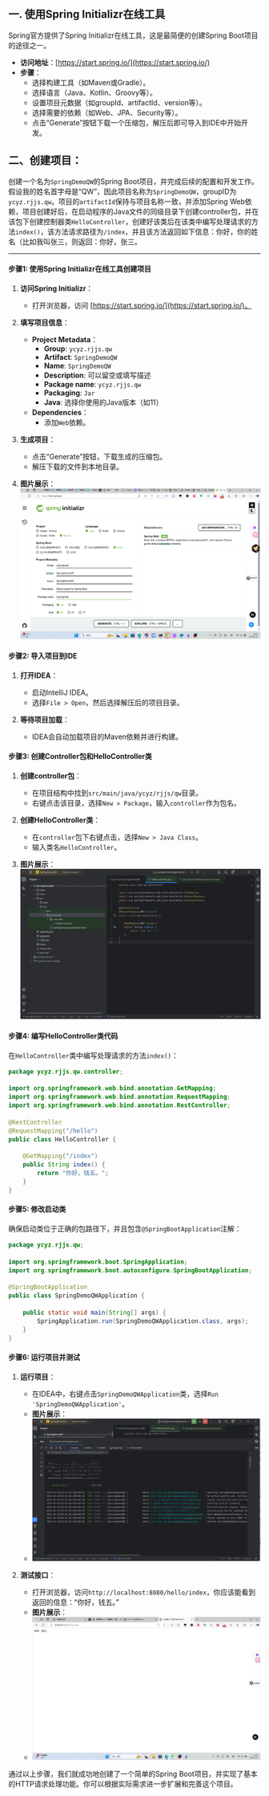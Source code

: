 ## 一. 使用Spring Initializr在线工具

Spring官方提供了Spring Initializr在线工具，这是最简便的创建Spring Boot项目的途径之一。
- **访问地址**：[https://start.spring.io/](https://start.spring.io/)
- **步骤**：
  - 选择构建工具（如Maven或Gradle）。
  - 选择语言（Java、Kotlin、Groovy等）。
  - 设置项目元数据（如groupId、artifactId、version等）。
  - 选择需要的依赖（如Web、JPA、Security等）。
  - 点击“Generate”按钮下载一个压缩包，解压后即可导入到IDE中开始开发。



## 二、创建项目：

创建一个名为`SpringDemoQW`的Spring Boot项目，并完成后续的配置和开发工作。假设我的姓名首字母是“QW”，因此项目名称为`SpringDemoQW`，groupID为`ycyz.rjjs.qw`。项目的`artifactId`保持与项目名称一致，并添加Spring Web依赖，项目创建好后，在启动程序的Java文件的同级目录下创建controller包，并在该包下创建控制器类`HelloController`，创建好该类后在该类中编写处理请求的方法`index()`，该方法请求路径为`/index`，并且该方法返回如下信息：你好，你的姓名（比如我叫张三，则返回：你好，张三。

---

#### 步骤1: 使用Spring Initializr在线工具创建项目

1. **访问Spring Initializr**：
   - 打开浏览器，访问 [https://start.spring.io/](https://start.spring.io/)。

2. **填写项目信息**：
   - **Project Metadata**：
     - **Group**: `ycyz.rjjs.qw`
     - **Artifact**: `SpringDemoQW`
     - **Name**: `SpringDemoQW`
     - **Description**: 可以留空或填写描述
     - **Package name**: `ycyz.rjjs.qw`
     - **Packaging**: `Jar`
     - **Java**: 选择你使用的Java版本（如11）
   - **Dependencies**：
     - 添加`Web`依赖。

3. **生成项目**：
   - 点击“Generate”按钮，下载生成的压缩包。
   - 解压下载的文件到本地目录。

4. **图片展示**：
    ![Spring Initializr新建项目](<../Image/在线工具/Spring Initializr新建项目.png>)


#### 步骤2: 导入项目到IDE

1. **打开IDEA**：
   - 启动IntelliJ IDEA。
   - 选择`File > Open`，然后选择解压后的项目目录。

2. **等待项目加载**：
   - IDEA会自动加载项目的Maven依赖并进行构建。


#### 步骤3: 创建Controller包和HelloController类
1. **创建controller包**：
   - 在项目结构中找到`src/main/java/ycyz/rjjs/qw`目录。
   - 右键点击该目录，选择`New > Package`，输入`controller`作为包名。

2. **创建HelloController类**：
   - 在`controller`包下右键点击，选择`New > Java Class`。
   - 输入类名`HelloController`。

3. **图片展示**：
    ![IDEA展示结果（QW）](<../Image/在线工具/IDEA展示（QW).png>)

#### 步骤4: 编写HelloController类代码

在`HelloController`类中编写处理请求的方法`index()`：

```java
package ycyz.rjjs.qw.controller;

import org.springframework.web.bind.annotation.GetMapping;
import org.springframework.web.bind.annotation.RequestMapping;
import org.springframework.web.bind.annotation.RestController;

@RestController
@RequestMapping("/hello")
public class HelloController {

    @GetMapping("/index")
    public String index() {
        return "你好，钱五。";
    }
}
```

#### 步骤5: 修改启动类

确保启动类位于正确的包路径下，并且包含`@SpringBootApplication`注解：

```java
package ycyz.rjjs.qw;

import org.springframework.boot.SpringApplication;
import org.springframework.boot.autoconfigure.SpringBootApplication;

@SpringBootApplication
public class SpringDemoQWApplication {

    public static void main(String[] args) {
        SpringApplication.run(SpringDemoQWApplication.class, args);
    }
}
```

#### 步骤6: 运行项目并测试
1. **运行项目**：
   - 在IDEA中，右键点击`SpringDemoQWApplication`类，选择`Run 'SpringDemoQWApplication'`。
   - **图片展示**：
   - ![运行结果](<../Image/在线工具/运行结果（QW).png>)

2. **测试接口**：
   - 打开浏览器，访问`http://localhost:8080/hello/index`，你应该能看到返回的信息：“你好，钱五。”
   - **图片展示**：
   - ![测试接口](../Image/在线工具/测试接口.png)

通过以上步骤，我们就成功地创建了一个简单的Spring Boot项目，并实现了基本的HTTP请求处理功能。你可以根据实际需求进一步扩展和完善这个项目。